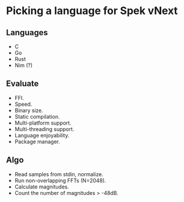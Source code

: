 # Picking a language for Spek vNext

## Languages

* C
* Go
* Rust
* Nim (?)

## Evaluate

* FFI.
* Speed.
* Binary size.
* Static compilation.
* Multi-platform support.
* Multi-threading support.
* Language enjoyability.
* Package manager.

## Algo

* Read samples from stdin, normalize.
* Run non-overlapping FFTs (N=2048).
* Calculate magnitudes.
* Count the number of magnitudes > -48dB.
